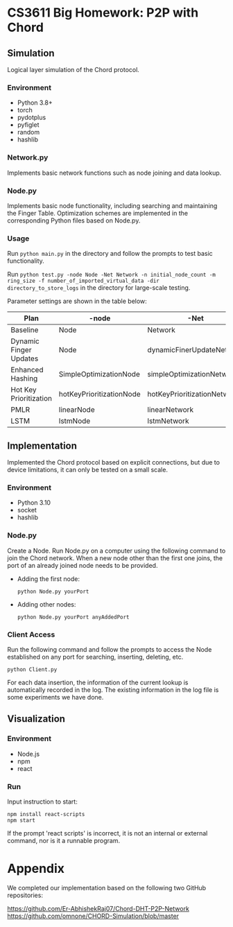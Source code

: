 # CS3611 Big Homework: P2P with Chord

## Simulation

Logical layer simulation of the Chord protocol.

### Environment

- Python 3.8+
- torch
- pydotplus
- pyfiglet
- random
- hashlib

### Network.py

Implements basic network functions such as node joining and data lookup.

### Node.py

Implements basic node functionality, including searching and maintaining the Finger Table. Optimization schemes are implemented in the corresponding Python files based on Node.py.

### Usage

Run `python main.py` in the directory and follow the prompts to test basic functionality.

Run `python test.py -node Node -Net Network -n initial_node_count -m ring_size -f number_of_imported_virtual_data -dir directory_to_store_logs` in the directory for large-scale testing.

Parameter settings are shown in the table below:

| Plan                   | -node                    | -Net                        |
| ---------------------- | ------------------------ | --------------------------- |
| Baseline               | Node                     | Network                     |
| Dynamic Finger Updates | Node                     | dynamicFinerUpdateNetwork   |
| Enhanced Hashing       | SimpleOptimizationNode   | simpleOptimizationNetwork   |
| Hot Key Prioritization | hotKeyPrioritizationNode | hotKeyPrioritizationNetwork |
| PMLR                   | linearNode               | linearNetwork               |
| LSTM                   | lstmNode                 | lstmNetwork                 |

## Implementation

Implemented the Chord protocol based on explicit connections, but due to device limitations, it can only be tested on a small scale.

### Environment

- Python 3.10
- socket
- hashlib

### Node.py

Create a Node. Run Node.py on a computer using the following command to join the Chord network. When a new node other than the first one joins, the port of an already joined node needs to be provided.

+ Adding the first node:
    ```
    python Node.py yourPort
    ```
+ Adding other nodes:
    ```
    python Node.py yourPort anyAddedPort
    ```

### Client Access

Run the following command and follow the prompts to access the Node established on any port for searching, inserting, deleting, etc.

    python Client.py

For each data insertion, the information of the current lookup is automatically recorded in the log. The existing information in the log file is some experiments we have done.

## Visualization

### Environment

+ Node.js
+ npm
+ react

### Run

Input instruction to start:  

```
npm install react-scripts
npm start
```

If the prompt 'react scripts' is incorrect, it is not an internal or external command, nor is it a runnable program.

# Appendix

We completed our implementation based on the following two GitHub repositories:

https://github.com/Er-AbhishekRaj07/Chord-DHT-P2P-Network
https://github.com/omnone/CHORD-Simulation/blob/master
